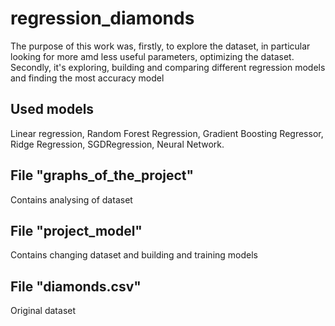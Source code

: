 # regression_diamonds
The purpose of this work was, firstly, to explore the dataset, in particular looking for more amd less useful parameters, optimizing the dataset.
Secondly, it's exploring, building and comparing different regression models and finding the most accuracy model
## Used models
Linear regression,
Random Forest Regression,
Gradient Boosting Regressor,
Ridge Regression,
SGDRegression,
Neural Network.
## File "graphs_of_the_project" 
Contains analysing of dataset 
## File "project_model"
Contains changing dataset and building and training models
## File "diamonds.csv" 
Original dataset 
